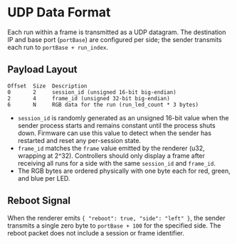 # UDP Data Format

Each run within a frame is transmitted as a UDP datagram. The destination IP and
base port (`portBase`) are configured per side; the sender transmits each run to
`portBase + run_index`.

## Payload Layout

```
Offset  Size  Description
0       2     session_id (unsigned 16-bit big-endian)
2       4     frame_id (unsigned 32-bit big-endian)
6       N     RGB data for the run (run_led_count * 3 bytes)
```

- `session_id` is randomly generated as an unsigned 16-bit value when the sender
  process starts and remains constant until the process shuts down. Firmware can
  use this value to detect when the sender has restarted and reset any
  per-session state.
- `frame_id` matches the `frame` value emitted by the renderer (u32, wrapping at
  2^32). Controllers should only display a frame after receiving all runs for a
  side with the same `session_id` and `frame_id`.
- The RGB bytes are ordered physically with one byte each for red, green, and
  blue per LED.

## Reboot Signal

When the renderer emits `{ "reboot": true, "side": "left" }`, the sender
transmits a single zero byte to `portBase + 100` for the specified side. The
reboot packet does not include a session or frame identifier.
